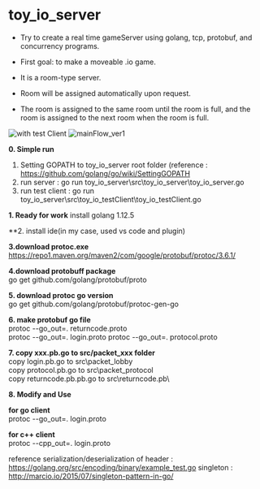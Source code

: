 # toy_io_server
- Try to create a real time gameServer using golang, tcp, protobuf, and concurrency programs.
- First goal: to make a moveable .io game. 
  
- It is a room-type server.
- Room will be assigned automatically upon request.
- The room is assigned to the same room until the room is full, and the room is assigned to the next room when the room is full.
  
![with test Client](https://user-images.githubusercontent.com/8508812/71468789-9272c300-280a-11ea-9064-637b722106fd.png  )
![mainFlow_ver1](https://user-images.githubusercontent.com/8508812/59664539-34767a80-91ec-11e9-9183-657a4e991eaa.jpg)


**0. Simple run**
1. Setting GOPATH to toy_io_server root folder (reference : https://github.com/golang/go/wiki/SettingGOPATH  
2. run server : go run toy_io_server\src\toy_io_server\toy_io_server.go  
3. run test client : go run toy_io_server\src\toy_io_testClient\toy_io_testClient.go  
  
**1. Ready for work**
install golang 1.12.5

**2. install ide(in my case, used vs code and plugin)

**3.download protoc.exe**  
https://repo1.maven.org/maven2/com/google/protobuf/protoc/3.6.1/ 

**4.download protobuff package**  
go get github.com/golang/protobuf/proto

**5. download protoc go version**  
go get github.com/golang/protobuf/protoc-gen-go

**6. make protobuf go file**  
protoc --go_out=. returncode.proto  
protoc --go_out=. login.proto 
protoc --go_out=. protocol.proto  
    
**7. copy xxx.pb.go to src/packet_xxx folder**  
copy login.pb.go to src\packet_lobby\
copy protocol.pb.go to src\packet_protocol\
copy returncode.pb.pb.go to src\returncode.pb\
  
**8. Modify and Use**    


**for go client**  
protoc --go_out=. login.proto


**for c++ client**  
protoc --cpp_out=. login.proto







reference
serialization/deserialization of header : https://golang.org/src/encoding/binary/example_test.go
singleton : http://marcio.io/2015/07/singleton-pattern-in-go/
